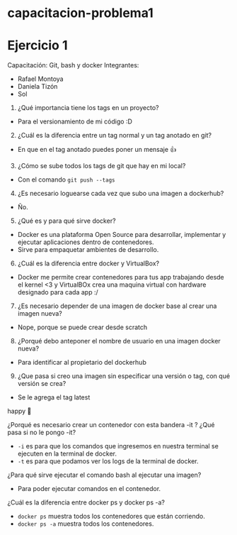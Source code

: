 # capacitacion-problema1

# Ejercicio 1
Capacitación: Git, bash y docker
Integrantes:
- Rafael Montoya
- Daniela Tizón
- Sol

1. ¿Qué importancia tiene los tags en un proyecto?
- Para el versionamiento de mi código :D

2. ¿Cuál es la diferencia entre un tag normal y un tag anotado en git?
- En que en el tag anotado puedes poner un mensaje 👍

3. ¿Cómo se sube todos los tags de git que hay en mi local?
- Con el comando `git push --tags`

4. ¿Es necesario loguearse cada vez que subo una imagen a dockerhub?
- Ño.

5. ¿Qué es y para qué sirve docker?
- Docker es una plataforma Open Source para desarrollar, implementar y ejecutar aplicaciones dentro de contenedores.
- Sirve para empaquetar ambientes de desarrollo.

6. ¿Cuál es la diferencia entre docker y VirtualBox?
- Docker me permite crear contenedores para tus app trabajando desde el kernel <3 y VirtualBOx crea una maquina virtual con hardware designado para cada app :/

7. ¿Es necesario depender de una imagen de docker base al crear una imagen nueva?
- Nope, porque se puede crear desde scratch 

8. ¿Porqué debo anteponer el nombre de usuario en una imagen docker nueva?
- Para identificar al propietario del dockerhub 

9. ¿Que pasa si creo una imagen sin especificar una versión o tag, con qué versión se crea? 
- Se le agrega el tag latest 

happy :whale:

¿Porqué es necesario crear un contenedor con esta bandera -it ? ¿Qué pasa si no le pongo -it?
- `-i` es para que los comandos que ingresemos en nuestra terminal se ejecuten en la terminal de docker.
- `-t` es para que podamos ver los logs de la terminal de docker.

¿Para qué sirve ejecutar el comando bash al ejecutar una imagen?
- Para poder ejecutar comandos en el contenedor.

 ¿Cuál es la diferencia entre docker ps y docker ps -a?
 - `docker ps` muestra todos los contenedores que están corriendo.
 - `docker ps -a` muestra todos los contenedores.